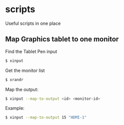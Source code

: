 # scripts
Useful scripts in one place


## Map Graphics tablet to one monitor

Find the Tablet Pen input
```sh
$ xinput
```

Get the monitor list

```sh
$ xrandr
```

Map the output:

```sh
$ xinput --map-to-output <id> <monitor-id>
```

Example:

```sh
$ xinput --map-to-output 15 "HDMI-1"
```
